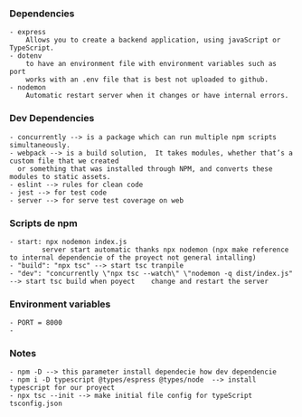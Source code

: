 
### Dependencies

    - express 
        Allows you to create a backend application, using javaScript or TypeScript.
    - dotenv
        to have an environment file with environment variables such as port
        works with an .env file that is best not uploaded to github.
    - nodemon
        Automatic restart server when it changes or have internal errors.

### Dev Dependencies

    - concurrently --> is a package which can run multiple npm scripts simultaneously.
    - webpack --> is a build solution,  It takes modules, whether that’s a custom file that we created 
      or something that was installed through NPM, and converts these modules to static assets.
    - eslint --> rules for clean code
    - jest --> for test code
    - server --> for serve test coverage on web

### Scripts de npm

    - start: npx nodemon index.js
            server start automatic thanks npx nodemon (npx make reference to internal dependencie of the proyect not general intalling)
    - "build": "npx tsc" --> start tsc tranpile
    - "dev": "concurrently \"npx tsc --watch\" \"nodemon -q dist/index.js" --> start tsc build when poyect    change and restart the server

### Environment variables

    - PORT = 8000
    -

### Notes
    - npm -D --> this parameter install dependecie how dev dependencie
    - npm i -D typescript @types/espress @types/node  --> install typescript for our proyect
    - npx tsc --init --> make initial file config for typeScript tsconfig.json
